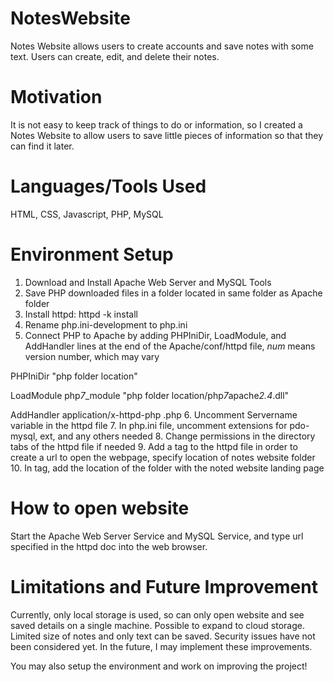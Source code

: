 # NotesWebsite
Notes Website allows users to create accounts and save notes with some text. Users can create, edit, and delete their notes.

# Motivation
It is not easy to keep track of things to do or information, so I created a Notes Website to allow users to save little pieces of information so that they can find it later.

# Languages/Tools Used
HTML, CSS, Javascript, PHP, MySQL

# Environment Setup
1. Download and Install Apache Web Server and MySQL Tools
2. Save PHP downloaded files in a folder located in same folder as Apache folder
3. Install httpd: httpd -k install
4. Rename php.ini-development to php.ini
5. Connect PHP to Apache by adding PHPIniDir, LoadModule, and AddHandler lines at the end of the Apache/conf/httpd file, *num* means version number, which may vary

PHPIniDir "php folder location"

LoadModule php*7*_module "php folder location/php*7*apache*2.4*.dll"

AddHandler application/x-httpd-php .php
6. Uncomment Servername variable in the httpd file
7. In php.ini file, uncomment extensions for pdo-mysql, ext, and any others needed
8. Change permissions in the directory tabs of the httpd file if needed
9. Add a <virtual host> tag to the httpd file in order to create a url to open the webpage, specify location of notes website folder
10. In <IfModule dir_module> tag, add the location of the folder with the noted website landing page

# How to open website
Start the Apache Web Server Service and MySQL Service, and type url specified in the httpd doc into the web browser.

# Limitations and Future Improvement
Currently, only local storage is used, so can only open website and see saved details on a single machine. Possible to expand to cloud storage.
Limited size of notes and only text can be saved. Security issues have not been considered yet. In the future, I may implement these improvements.

You may also setup the environment and work on improving the project!
